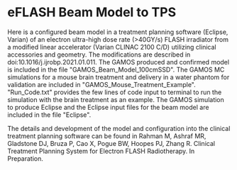 # eFLASH Beam Model to TPS

Here is a configured beam model in a treatment planning software (Eclipse, Varian) of an electron ultra-high dose rate (>40GY/s) FLASH irradiator from a modified linear accelerator (Varian CLINAC 2100 C/D) utilizing clinical accessories and geometry. The modifications are described in doi:10.1016/j.ijrobp.2021.01.011. The GAMOS produced and confirmed model is included in the file "GAMOS_Beam_Model_100cmSSD". The GAMOS MC simulations for a mouse brain treatment and delivery in a water phantom for validation are included in "GAMOS_Mouse_Treatment_Example". "Run_Code.txt" provides the few lines of code input to terminal to run the simulation with the brain treatment as an example. The GAMOS simulation to produce Eclipse and the Eclipse input files for the beam model are included in the file "Eclipse". 

The details and development of the model and configuration into the clinical treatment planning software can be found in Rahman M, Ashraf MR, Gladstone DJ, Bruza P, Cao X, Pogue BW, Hoopes PJ, Zhang R. Clinical Treatment Planning System for Electron FLASH Radiotherapy. In Preparation.
